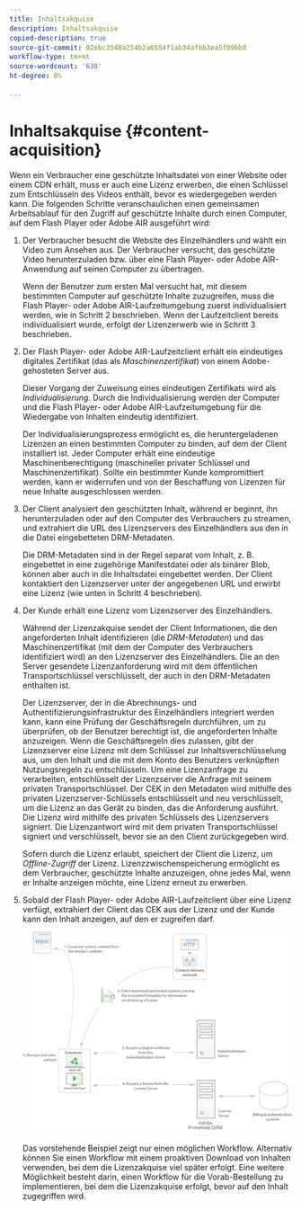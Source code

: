 ```yaml
---
title: Inhaltsakquise
description: Inhaltsakquise
copied-description: true
source-git-commit: 02ebc3548a254b2a6554f1ab34afbb3ea5f09bb8
workflow-type: tm+mt
source-wordcount: '638'
ht-degree: 0%

---
```


# Inhaltsakquise {#content-acquisition}

Wenn ein Verbraucher eine geschützte Inhaltsdatei von einer Website oder einem CDN erhält, muss er auch eine Lizenz erwerben, die einen Schlüssel zum Entschlüsseln des Videos enthält, bevor es wiedergegeben werden kann. Die folgenden Schritte veranschaulichen einen gemeinsamen Arbeitsablauf für den Zugriff auf geschützte Inhalte durch einen Computer, auf dem Flash Player oder Adobe AIR ausgeführt wird:

1. Der Verbraucher besucht die Website des Einzelhändlers und wählt ein Video zum Ansehen aus. Der Verbraucher versucht, das geschützte Video herunterzuladen bzw. über eine Flash Player- oder Adobe AIR-Anwendung auf seinen Computer zu übertragen.

   Wenn der Benutzer zum ersten Mal versucht hat, mit diesem bestimmten Computer auf geschützte Inhalte zuzugreifen, muss die Flash Player- oder Adobe AIR-Laufzeitumgebung zuerst individualisiert werden, wie in Schritt 2 beschrieben. Wenn der Laufzeitclient bereits individualisiert wurde, erfolgt der Lizenzerwerb wie in Schritt 3 beschrieben.

1. Der Flash Player- oder Adobe AIR-Laufzeitclient erhält ein eindeutiges digitales Zertifikat (das als *Maschinenzertifikat*) von einem Adobe-gehosteten Server aus.

   Dieser Vorgang der Zuweisung eines eindeutigen Zertifikats wird als *Individualisierung*. Durch die Individualisierung werden der Computer und die Flash Player- oder Adobe AIR-Laufzeitumgebung für die Wiedergabe von Inhalten eindeutig identifiziert.

   Der Individualisierungsprozess ermöglicht es, die heruntergeladenen Lizenzen an einen bestimmten Computer zu binden, auf dem der Client installiert ist. Jeder Computer erhält eine eindeutige Maschinenberechtigung (maschineller privater Schlüssel und Maschinenzertifikat). Sollte ein bestimmter Kunde kompromittiert werden, kann er widerrufen und von der Beschaffung von Lizenzen für neue Inhalte ausgeschlossen werden.

1. Der Client analysiert den geschützten Inhalt, während er beginnt, ihn herunterzuladen oder auf den Computer des Verbrauchers zu streamen, und extrahiert die URL des Lizenzservers des Einzelhändlers aus den in die Datei eingebetteten DRM-Metadaten.

   Die DRM-Metadaten sind in der Regel separat vom Inhalt, z. B. eingebettet in eine zugehörige Manifestdatei oder als binärer Blob, können aber auch in die Inhaltsdatei eingebettet werden. Der Client kontaktiert den Lizenzserver unter der angegebenen URL und erwirbt eine Lizenz (wie unten in Schritt 4 beschrieben).
1. Der Kunde erhält eine Lizenz vom Lizenzserver des Einzelhändlers.

   Während der Lizenzakquise sendet der Client Informationen, die den angeforderten Inhalt identifizieren (die *DRM-Metadaten*) und das Maschinenzertifikat (mit dem der Computer des Verbrauchers identifiziert wird) an den Lizenzserver des Einzelhändlers. Die an den Server gesendete Lizenzanforderung wird mit dem öffentlichen Transportschlüssel verschlüsselt, der auch in den DRM-Metadaten enthalten ist.

   Der Lizenzserver, der in die Abrechnungs- und Authentifizierungsinfrastruktur des Einzelhändlers integriert werden kann, kann eine Prüfung der Geschäftsregeln durchführen, um zu überprüfen, ob der Benutzer berechtigt ist, die angeforderten Inhalte anzuzeigen. Wenn die Geschäftsregeln dies zulassen, gibt der Lizenzserver eine Lizenz mit dem Schlüssel zur Inhaltsverschlüsselung aus, um den Inhalt und die mit dem Konto des Benutzers verknüpften Nutzungsregeln zu entschlüsseln. Um eine Lizenzanfrage zu verarbeiten, entschlüsselt der Lizenzserver die Anfrage mit seinem privaten Transportschlüssel. Der CEK in den Metadaten wird mithilfe des privaten Lizenzserver-Schlüssels entschlüsselt und neu verschlüsselt, um die Lizenz an das Gerät zu binden, das die Anforderung ausführt. Die Lizenz wird mithilfe des privaten Schlüssels des Lizenzservers signiert. Die Lizenzantwort wird mit dem privaten Transportschlüssel signiert und verschlüsselt, bevor sie an den Client zurückgegeben wird.

   Sofern durch die Lizenz erlaubt, speichert der Client die Lizenz, um *Offline-Zugriff* der Lizenz. Lizenzzwischenspeicherung ermöglicht es dem Verbraucher, geschützte Inhalte anzuzeigen, ohne jedes Mal, wenn er Inhalte anzeigen möchte, eine Lizenz erneut zu erwerben.

1. Sobald der Flash Player- oder Adobe AIR-Laufzeitclient über eine Lizenz verfügt, extrahiert der Client das CEK aus der Lizenz und der Kunde kann den Inhalt anzeigen, auf den er zugreifen darf.

   <!--<a id="fig_s43_gc2_44"></a>-->

   ![](assets/FMRMS_fig01_web.png)

   Das vorstehende Beispiel zeigt nur einen möglichen Workflow. Alternativ können Sie einen Workflow mit einem proaktiven Download von Inhalten verwenden, bei dem die Lizenzakquise viel später erfolgt. Eine weitere Möglichkeit besteht darin, einen Workflow für die Vorab-Bestellung zu implementieren, bei dem die Lizenzakquise erfolgt, bevor auf den Inhalt zugegriffen wird.
